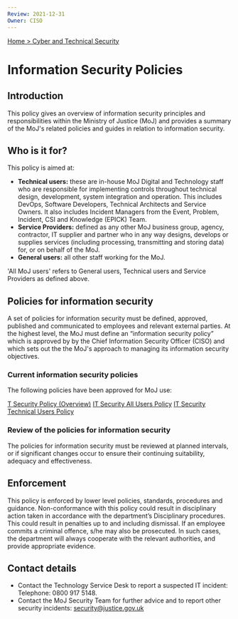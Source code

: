 ```yaml
---
Review: 2021-12-31
Owner: CISO
---
```


[Home > Cyber and Technical Security](../..)

# Information Security Policies

## Introduction

This policy gives an overview of information security principles and responsibilities within the Ministry of Justice (MoJ) and provides a summary of the MoJ's related policies and guides in relation to information security.

## Who is it for?

This policy is aimed at:
- **Technical users:** these are in-house MoJ Digital and Technology staff who are responsible for implementing controls throughout technical design, development, system integration and operation. This includes DevOps, Software Developers, Technical Architects and Service Owners. It also includes Incident Managers from the Event, Problem, Incident, CSI and Knowledge (EPICK) Team.
- **Service Providers:** defined as any other MoJ business group, agency, contractor, IT supplier and partner who in any way designs, develops or supplies services (including processing, transmitting and storing data) for, or on behalf of the MoJ.
- **General users:** all other staff working for the MoJ.

'All MoJ users' refers to General users, Technical users and Service Providers as defined above.

## Policies for information security

A set of policies for information security must be defined, approved, published and communicated to employees and relevant external parties. At the highest level, the MoJ must define an “information security policy” which is approved by by the Chief Information Security Officer (CISO) and which sets out the the MoJ's approach to managing its information security objectives.

### Current information security policies

The following policies have been approved for MoJ use:

[T Security Policy (Overview)](https://ministryofjustice.github.io/security-guidance/it-security-policy-overview/#it-security-policy-overview)
[IT Security All Users Policy](https://ministryofjustice.github.io/security-guidance/it-security-all-users-policy/#it-security-all-users-policy)
[IT Security Technical Users Policy](https://ministryofjustice.github.io/security-guidance/it-security-technical-users-policy/#it-security-technical-users-policy)

### Review of the policies for information security

The policies for information security must be reviewed at planned intervals, or if significant changes occur to ensure their continuing suitability, adequacy and effectiveness.

## Enforcement

This policy is enforced by lower level policies, standards, procedures and guidance. Non-conformance with this policy could result in disciplinary action taken in accordance with the department’s Disciplinary procedures. This could result in penalties up to and including dismissal. If an employee commits a criminal offence, s/he may also be prosecuted. In such cases, the department will always cooperate with the relevant authorities, and provide appropriate evidence.

## Contact details

- Contact the Technology Service Desk to report a suspected IT incident: Telephone: 0800 917 5148.
- Contact the MoJ Security Team for further advice and to report other security incidents: [security@justice.gov.uk](mailto:security@justice.gov.uk)
